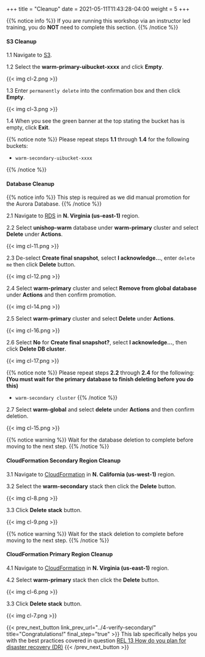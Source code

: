 +++
title = "Cleanup"
date =  2021-05-11T11:43:28-04:00
weight = 5
+++

{{% notice info %}}
If you are running this workshop via an instructor led training, you do **NOT** need to complete this section.
{{% /notice %}}

#### S3 Cleanup

1.1 Navigate to [S3](https://us-east-1.console.aws.amazon.com/s3/home?region=us-east-1#/).

1.2 Select the **warm-primary-uibucket-xxxx** and click **Empty**.

{{< img cl-2.png >}}

1.3 Enter `permanently delete` into the confirmation box and then click **Empty**.

{{< img cl-3.png >}}

1.4 When you see the green banner at the top stating the bucket has is empty, click **Exit**.

{{% notice note %}}
Please repeat steps **1.1** through **1.4** for the following buckets:

- `warm-secondary-uibucket-xxxx`

{{% /notice %}}

#### Database Cleanup

{{% notice info %}}
This step is required as we did manual promotion for the Aurora Database.
{{% /notice %}}

2.1 Navigate to [RDS](https://us-east-1.console.aws.amazon.com/rds/home?region=us-east-1#/) in **N. Virginia (us-east-1)** region.

2.2 Select **unishop-warm** database under **warm-primary** cluster and select **Delete** under **Actions**.

{{< img cl-11.png >}}

2.3 De-select **Create final snapshot**, select **I acknowledge...**, enter `delete me` then click **Delete** button.

{{< img cl-12.png >}}

2.4 Select **warm-primary** cluster and select **Remove from global database** under **Actions** and then confirm promotion.

{{< img cl-14.png >}}

2.5 Select **warm-primary** cluster and select **Delete** under **Actions**.

{{< img cl-16.png >}}

2.6 Select **No** for **Create final snapshot?**, select **I acknowledge...**, then click **Delete DB cluster**.

{{< img cl-17.png >}}

{{% notice note %}}
Please repeat steps **2.2** through **2.4** for the following:  **(You must wait for the primary database to finish deleting before you do this)**
- `warm-secondary cluster`
{{% /notice %}}

2.7 Select **warm-global** and select **delete** under **Actions** and then confirm deletion.

{{< img cl-15.png >}}

{{% notice warning %}}
Wait for the database deletion to complete before moving to the next step.
{{% /notice %}}

#### CloudFormation Secondary Region Cleanup

3.1 Navigate to [CloudFormation](https://us-west-1.console.aws.amazon.com/cloudformation/home?region=us-west-1#/) in **N. California (us-west-1)** region.

3.2 Select the **warm-secondary** stack then click the **Delete** button.

{{< img cl-8.png >}}

3.3 Click **Delete stack** button.

{{< img cl-9.png >}}

{{% notice warning %}}
Wait for the stack deletion to complete before moving to the next step.
{{% /notice %}}

#### CloudFormation Primary Region Cleanup

4.1 Navigate to [CloudFormation](https://us-east-1.console.aws.amazon.com/cloudformation/home?region=us-east-1#/) in **N. Virginia (us-east-1)** region.

4.2 Select **warm-primary** stack then click the **Delete** button.

{{< img cl-6.png >}}

3.3 Click **Delete stack** button.

{{< img cl-7.png >}}

{{< prev_next_button link_prev_url="../4-verify-secondary/" title="Congratulations!" final_step="true" >}}
This lab specifically helps you with the best practices covered in question [REL 13  How do you plan for disaster recovery (DR)](https://docs.aws.amazon.com/wellarchitected/latest/framework/a-failure-management.html)
{{< /prev_next_button >}}
